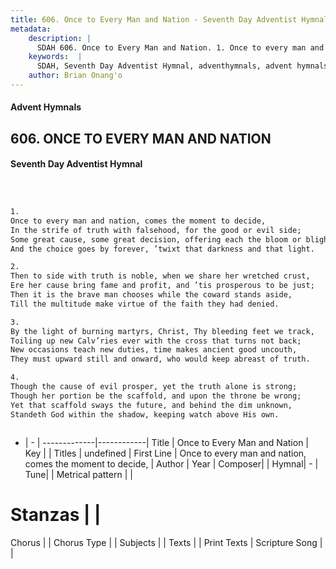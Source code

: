 ```yaml
---
title: 606. Once to Every Man and Nation - Seventh Day Adventist Hymnal
metadata:
    description: |
      SDAH 606. Once to Every Man and Nation. 1. Once to every man and nation, comes the moment to decide, In the strife of truth with falsehood, for the good or evil side; Some great cause, some great decision, offering each the bloom or blight, And the choice goes by forever, ’twixt that darkness and that light.
    keywords:  |
      SDAH, Seventh Day Adventist Hymnal, adventhymnals, advent hymnals, Once to Every Man and Nation, Once to every man and nation, comes the moment to decide, 
    author: Brian Onang'o
---
```


#### Advent Hymnals
## 606. ONCE TO EVERY MAN AND NATION
#### Seventh Day Adventist Hymnal

```txt



1.
Once to every man and nation, comes the moment to decide,
In the strife of truth with falsehood, for the good or evil side;
Some great cause, some great decision, offering each the bloom or blight,
And the choice goes by forever, ’twixt that darkness and that light.

2.
Then to side with truth is noble, when we share her wretched crust,
Ere her cause bring fame and profit, and ’tis prosperous to be just;
Then it is the brave man chooses while the coward stands aside,
Till the multitude make virtue of the faith they had denied.

3.
By the light of burning martyrs, Christ, Thy bleeding feet we track,
Toiling up new Calv’ries ever with the cross that turns not back;
New occasions teach new duties, time makes ancient good uncouth,
They must upward still and onward, who would keep abreast of truth.

4.
Though the cause of evil prosper, yet the truth alone is strong;
Though her portion be the scaffold, and upon the throne be wrong;
Yet that scaffold sways the future, and behind the dim unknown,
Standeth God within the shadow, keeping watch above His own.



```

- |   -  |
-------------|------------|
Title | Once to Every Man and Nation |
Key |  |
Titles | undefined |
First Line | Once to every man and nation, comes the moment to decide, |
Author | 
Year | 
Composer|  |
Hymnal|  - |
Tune|  |
Metrical pattern | |
# Stanzas |  |
Chorus |  |
Chorus Type |  |
Subjects |  |
Texts |  |
Print Texts | 
Scripture Song |  |
  

